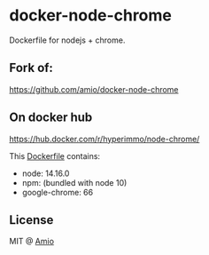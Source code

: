 # docker-node-chrome

Dockerfile for nodejs + chrome.

## Fork of:
https://github.com/amio/docker-node-chrome

## On docker hub

https://hub.docker.com/r/hyperimmo/node-chrome/

This [Dockerfile](/Dockerfile) contains:

- node: 14.16.0
- npm: (bundled with node 10)
- google-chrome: 66

## License

MIT @ [Amio](https://github.com/amio)
